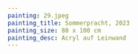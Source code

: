 ```yaml
---
painting: 29.jpeg
painting_title: Sommerpracht, 2023
painting_size: 80 x 100 cm
painting_desc: Acryl auf Leinwand
---
```

